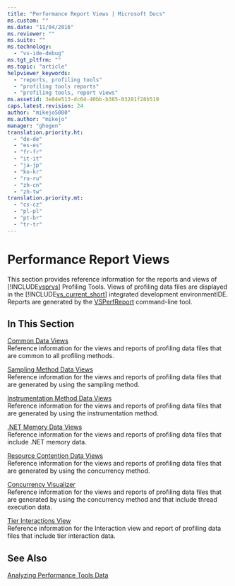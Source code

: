 ```yaml
---
title: "Performance Report Views | Microsoft Docs"
ms.custom: ""
ms.date: "11/04/2016"
ms.reviewer: ""
ms.suite: ""
ms.technology: 
  - "vs-ide-debug"
ms.tgt_pltfrm: ""
ms.topic: "article"
helpviewer_keywords: 
  - "reports, profiling tools"
  - "profiling tools reports"
  - "profiling tools, report views"
ms.assetid: 3e84e513-dc64-40bb-b385-03281f28b519
caps.latest.revision: 24
author: "mikejo5000"
ms.author: "mikejo"
manager: "ghogen"
translation.priority.ht: 
  - "de-de"
  - "es-es"
  - "fr-fr"
  - "it-it"
  - "ja-jp"
  - "ko-kr"
  - "ru-ru"
  - "zh-cn"
  - "zh-tw"
translation.priority.mt: 
  - "cs-cz"
  - "pl-pl"
  - "pt-br"
  - "tr-tr"
---
```

# Performance Report Views
This section provides reference information for the reports and views of [!INCLUDE[vsprvs](../code-quality/includes/vsprvs_md.md)] Profiling Tools. Views of profiling data files are displayed in the [!INCLUDE[vs_current_short](../code-quality/includes/vs_current_short_md.md)] integrated development environmentIDE. Reports are generated by the [VSPerfReport](../profiling/vsperfreport.md) command-line tool.  
  
## In This Section  
 [Common Data Views](../profiling/common-data-views.md)  
 Reference information for the views and reports of profiling data files that are common to all profiling methods.  
  
 [Sampling Method Data Views](../profiling/profiler-sampling-method-data-views.md)  
 Reference information for the views and reports of profiling data files that are generated by using the sampling method.  
  
 [Instrumentation Method Data Views](../profiling/instrumentation-method-data-views.md)  
 Reference information for the views and reports of profiling data files that are generated by using the instrumentation method.  
  
 [.NET Memory Data Views](../profiling/dotnet-memory-data-views.md)  
 Reference information for the views and reports of profiling data files that include .NET memory data.  
  
 [Resource Contention Data Views](../profiling/resource-contention-data-views.md)  
 Reference information for the views and reports of profiling data files that are generated by using the concurrency method.  
  
 [Concurrency Visualizer](../profiling/concurrency-visualizer.md)  
 Reference information for the views and reports of profiling data files that are generated by using the concurrency method and that include thread execution data.  
  
 [Tier Interactions View](../profiling/tier-interactions-view.md)  
 Reference information for the Interaction view and report of profiling data files that include tier interaction data.  
  
## See Also  
 [Analyzing Performance Tools Data](../profiling/analyzing-performance-tools-data.md)